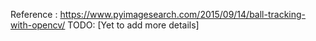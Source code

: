 Reference : https://www.pyimagesearch.com/2015/09/14/ball-tracking-with-opencv/
TODO:
[Yet to add more details]
